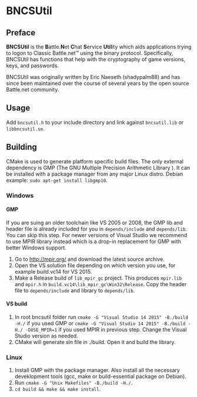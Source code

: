 # BNCSUtil
## Preface
**BNCSUtil** is the **B**attle.**N**et **C**hat **S**ervice **Util**ity which
aids applications trying to logon to Classic Battle.net&trade; using the binary
protocol. Specifically, BNCSUtil has functions that help with the cryptography
of game versions, keys, and passwords.

BNCSUtil was originally written by Eric Naeseth (shadypalm88) and has since
been maintained over the course of several years by the open source Battle.net community.

## Usage
Add `bncsutil.h` to your include directory and link against `bncsutil.lib` or `libbncsutil.so`.

## Building
CMake is used to generate platform specific build files. The only external dependency is GMP (The GNU Multiple Precision Arithmetic Library ).
It can be installed with a package manager from any major Linux distro. Debian example: `sudo apt-get install libgmp10`.

### Windows

#### GMP
If you are suing an older toolchain like VS 2005 or 2008, the GMP lib and header file is already included for you in `depends/include` and `depends/lib`. You can skip this step.
For newer versions of Visual Studio we recommend to use MPIR library instead which is a drop-in replacement for GMP with better Windows support.
1. Go to http://mpir.org/ and download the latest source archive.
2. Open the VS solution file depending on which version you use, for example build.vc14 for VS 2015.
3. Make a Release build of `lib_mpir_gc` project. This produces `mpir.lib` and `mpir.h` in `build.vc14\lib_mpir_gc\Win32\Release`. Copy the header file to `depends/include` and library to `depends/lib`.

#### VS build
1. In root bncsutil folder run `cmake -G "Visual Studio 14 2015" -B./build -H./` if you used GMP or `cmake -G "Visual Studio 14 2015" -B./build -H./ -DUSE_MPIR=1` if you used MPIR in previous step. Change the Visual Studio version as needed.
2. CMake will generate sln file in ./build. Open it and build the library.

### Linux
1. Install GMP with the package manager. Also install all the necessary deveklopment tools (gcc, make or build-essential package on Debian).
2. Run `cmake -G "Unix Makefiles" -B./build -H./`.
3. `cd build && make && make install`.